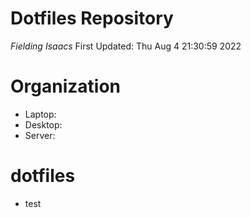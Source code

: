 # Dotfiles Repository
*Fielding Isaacs*
First Updated: Thu Aug  4 21:30:59 2022

# Organization
- Laptop: 
- Desktop:
- Server:
# dotfiles
- test
